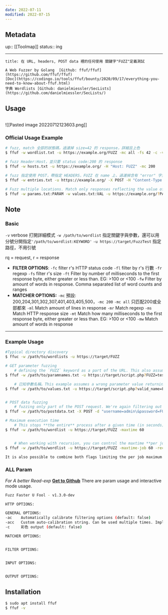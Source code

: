 ```yaml
---
date: 2022-07-11
modified: 2022-07-15
---
```

## Metadata
up:: [[Toolmap]]
status:: ing

---
```ad-info
title: 在 URL, headers, POST data 裡的任何使用 關鍵字"FUZZ"定義測試 

A Web Fuzzer by Golang  [Github: ffuf/ffuf](https://github.com/ffuf/ffuf) 
[Doc](https://codingo.io/tools/ffuf/bounty/2020/09/17/everything-you-need-to-know-about-ffuf.html) 
字典 Wordlists [Github: danielmiessler/SecLists](https://github.com/danielmiessler/SecLists/)
```
## Usage
```bash
```
![[Pasted image 20220712123603.png]]
### Official Usage Example
```bash
# fuzz, match 全部的狀態碼，過濾掉 size=42 的 response，詳細且上色
$ ffuf -w wordlist.txt -u https://example.org/FUZZ -mc all -fs 42 -c -v

# fuzz Header:Host，並只要 status code:200 的 response
$ ffuf -w hosts.txt -u https://example.org/ -H "Host: FUZZ" -mc 200

# fuzz 指定使用 POST，帶指定 HEADERS，FUZZ 在 name 上，過濾掉含有 "error" 字元的 response
$ ffuf -w entries.txt -u https://example.org/ -X POST -H "Content-Type: application/json" -d '{"name": "FUZZ", "anotherkey": "anothervalue"}' -fr "error"

# Fuzz multiple locations. Match only responses reflecting the value of "VAL" keyword. Colored.
$ ffuf -w params.txt:PARAM -w values.txt:VAL -u https://example.org/?PARAM=VAL -mr "VAL" -c
```

## Note
### Basic
`-v` verbose 打開詳細模式
`-w /path/to/wordlist` 指定關鍵字與參數，還可以用分號分開指定`'/path/to/wordlist:KEYWORD'`
`-u https://target/FuzzTest` 指定路徑，不用引號


rq = request, r = response
* **FILTER OPTIONS**:
		`-fc` filter r's HTTP status code
		`-fl` filter by r's 行數
		`-fr` regexp
		`-fs` filter r's size
		`-ft` Filter by number of milliseconds to the first response byte, either greater or less than. EG: >100 or <100
		`-fw` Filter by amount of words in response. Comma separated list of word counts and ranges
* **MATCHER OPTIONS:**
		`-mc` 預設: 200,204,301,302,307,401,403,405,500，`-mc 200` `-mc all` 只匹配200或全部都來
    `-ml` Match amount of lines in response
    `-mr` Match regexp
    `-ms` Match HTTP response size
    `-mt` Match how many milliseconds to the first response byte, either greater or less than. EG: >100 or <100
    `-mw` Match amount of words in response
---
### Example Usage
```bash
#Typical directory discovery
$ ffuc -w /path/to/wordlists -u https://target/FUZZ

# GET parameter fuzzing
	# defining the `FUZZ` keyword as a part of the URL. This also assumes an response size of 4242 bytes for invalid GET parameter name.
$ ffuf -w /path/to/paramnames.txt -u https://target/script.php?FUZZ=test_value -fs 4242

	# 已知參數名稱。This example assumes a wrong parameter value returning HTTP response code 401.
$ ffuf -w /path/to/values.txt -u https://target/script.php?valid_name=FUZZ -fc 401


# POST data fuzzing
	# fuzzing only part of the POST request. We're again filtering out the 401 responses.
$ ffuf -w /path/to/postdata.txt -X POST -d "username=admin\&password=FUZZ" -u https://target/login.php -fc 401

# Maximum execution time
	# This stops **the entire** process after a given time (in seconds)
$ ffuf -w /path/to/wordlist -u https://target/FUZZ -maxtime 60


	# When working with recursion, you can control the maxtime **per job** using `-maxtime-job`. This will stop the current job after a given time (in seconds) and continue with the next one. New jobs are created when the recursion functionality detects a subdirectory.
$ ffuf -w /path/to/wordlist -u https://target/FUZZ -maxtime-job 60 -recursion -recursion-depth 2

It is also possible to combine both flags limiting the per job maximum execution time as well as the overall execution time. If you do not use recursion then both flags behave equally.
```

### ALL Param
*For A better Read-exp* **[Get to Github](https://github.com/ffuf/ffuf#usage)**
There are param usage and interactive mode usage.

```sh
Fuzz Faster U Fool - v1.3.0-dev

HTTP OPTIONS:

GENERAL OPTIONS:
-ac    Automatically calibrate filtering options (default: false)
-acc   Custom auto-calibration string. Can be used multiple times. Implies -ac
-c     彩色 output (default: false)

MATCHER OPTIONS:


FILTER OPTIONS:


INPUT OPTIONS:


OUTPUT OPTIONS:

```



## Installation
```sh
$ sudo apt install ffuf
$ ffuf -v
```